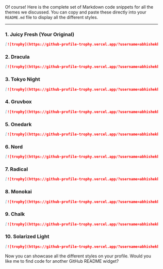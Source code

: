 Of course\! Here is the complete set of Markdown code snippets for all the themes we discussed. You can copy and paste these directly into your `README.md` file to display all the different styles.

-----

### 1\. Juicy Fresh (Your Original)

```markdown
[![trophy](https://github-profile-trophy.vercel.app/?username=abhishekkumar177&theme=juicyfresh&column=8&margin-w=15&margin-h=15&no-bg=true&no-frame=true)](https://github.com/abhishekkumar177)
```

### 2\. Dracula

```markdown
[![trophy](https://github-profile-trophy.vercel.app/?username=abhishekkumar177&theme=dracula&column=8&margin-w=15&margin-h=15&no-bg=true&no-frame=true)](https://github.com/abhishekkumar177)
```

### 3\. Tokyo Night

```markdown
[![trophy](https://github-profile-trophy.vercel.app/?username=abhishekkumar177&theme=tokyonight&column=8&margin-w=15&margin-h=15&no-bg=true&no-frame=true)](https://github.com/abhishekkumar177)
```

### 4\. Gruvbox

```markdown
[![trophy](https://github-profile-trophy.vercel.app/?username=abhishekkumar177&theme=gruvbox&column=8&margin-w=15&margin-h=15&no-bg=true&no-frame=true)](https://github.com/abhishekkumar177)
```

### 5\. Onedark

```markdown
[![trophy](https://github-profile-trophy.vercel.app/?username=abhishekkumar177&theme=onedark&column=8&margin-w=15&margin-h=15&no-bg=true&no-frame=true)](https://github.com/abhishekkumar177)
```

### 6\. Nord

```markdown
[![trophy](https://github-profile-trophy.vercel.app/?username=abhishekkumar177&theme=nord&column=8&margin-w=15&margin-h=15&no-bg=true&no-frame=true)](https://github.com/abhishekkumar177)
```

### 7\. Radical

```markdown
[![trophy](https://github-profile-trophy.vercel.app/?username=abhishekkumar177&theme=radical&column=8&margin-w=15&margin-h=15&no-bg=true&no-frame=true)](https://github.com/abhishekkumar177)
```

### 8\. Monokai

```markdown
[![trophy](https://github-profile-trophy.vercel.app/?username=abhishekkumar177&theme=monokai&column=8&margin-w=15&margin-h=15&no-bg=true&no-frame=true)](https://github.com/abhishekkumar177)
```

### 9\. Chalk

```markdown
[![trophy](https://github-profile-trophy.vercel.app/?username=abhishekkumar177&theme=chalk&column=8&margin-w=15&margin-h=15&no-bg=true&no-frame=true)](https://github.com/abhishekkumar177)
```

### 10\. Solarized Light

```markdown
[![trophy](https://github-profile-trophy.vercel.app/?username=abhishekkumar177&theme=solarized_light&column=8&margin-w=15&margin-h=15&no-bg=true&no-frame=true)](https://github.com/abhishekkumar177)
```

Now you can showcase all the different styles on your profile. Would you like me to find code for another GitHub README widget?
